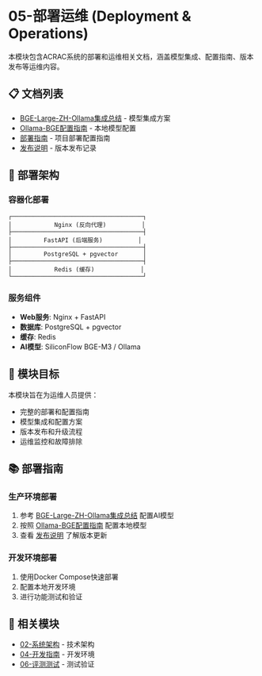 # 05-部署运维 (Deployment & Operations)

本模块包含ACRAC系统的部署和运维相关文档，涵盖模型集成、配置指南、版本发布等运维内容。

## 📋 文档列表

- [BGE-Large-ZH-Ollama集成总结](BGE-Large-ZH-Ollama集成总结.md) - 模型集成方案
- [Ollama-BGE配置指南](Ollama-BGE配置指南.md) - 本地模型配置
- [部署指南](DEPLOYMENT_GUIDE.md) - 项目部署配置指南
- [发布说明](RELEASE_NOTES.md) - 版本发布记录

## 🚀 部署架构

### 容器化部署
```
┌─────────────────────────────────────┐
│            Nginx (反向代理)          │
├─────────────────────────────────────┤
│         FastAPI (后端服务)          │
├─────────────────────────────────────┤
│         PostgreSQL + pgvector       │
├─────────────────────────────────────┤
│            Redis (缓存)             │
└─────────────────────────────────────┘
```

### 服务组件
- **Web服务**: Nginx + FastAPI
- **数据库**: PostgreSQL + pgvector
- **缓存**: Redis
- **AI模型**: SiliconFlow BGE-M3 / Ollama

## 🎯 模块目标

本模块旨在为运维人员提供：
- 完整的部署和配置指南
- 模型集成和配置方案
- 版本发布和升级流程
- 运维监控和故障排除

## 📚 部署指南

### 生产环境部署
1. 参考 [BGE-Large-ZH-Ollama集成总结](BGE-Large-ZH-Ollama集成总结.md) 配置AI模型
2. 按照 [Ollama-BGE配置指南](Ollama-BGE配置指南.md) 配置本地模型
3. 查看 [发布说明](RELEASE_NOTES.md) 了解版本更新

### 开发环境部署
1. 使用Docker Compose快速部署
2. 配置本地开发环境
3. 进行功能测试和验证

## 🔗 相关模块

- [02-系统架构](../02-system-architecture/) - 技术架构
- [04-开发指南](../04-development-guides/) - 开发环境
- [06-评测测试](../06-evaluation-testing/) - 测试验证
